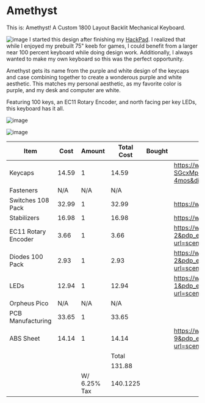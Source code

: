 # Amethyst

This is: Amethyst! A Custom 1800 Layout Backlit Mechanical Keyboard. 

![image](https://github.com/user-attachments/assets/b9df3de5-c44f-4e76-a9bb-90a2712a405c)
I started this design after finishing my [HackPad](https://github.com/hackclub/hackpad/pull/566). I realized that while I enjoyed my prebuilt 75" keeb for games, I could benefit from a larger near 100 percent keyboard while doing design work. Additionally, I always wanted to make my own keyboard so this was the perfect opportunity. 

Amethyst gets its name from the purple and white design of the keycaps and case combining together to create a wonderous purple and white aesthetic. This matches my personal aesthetic, as my favorite color is purple, and my desk and computer are white. 

Featuring 100 keys, an EC11 Rotary Encoder, and north facing per key LEDs, this keyboard has it all.

![image](https://github.com/user-attachments/assets/8329d826-dd28-4885-844b-a2df0b3ae529)

![image](https://github.com/user-attachments/assets/9c5696a5-c420-4f1d-8fd8-694d4d679ef1)

| Item                | Cost  | Amount       | Total Cost | Bought | Link                                                                                                                                                                                                                                                                                                                                                                                                                                                                                     |
|---------------------|-------|--------------|------------|--------|------------------------------------------------------------------------------------------------------------------------------------------------------------------------------------------------------------------------------------------------------------------------------------------------------------------------------------------------------------------------------------------------------------------------------------------------------------------------------------------|
| Keycaps             | 14.59 |            1 |      14.59 |        | https://www.amazon.com/Womier-Doubleshot-Universal-Compatiability-Switches/dp/B0DD4WVCSY?dib=eyJ2IjoiMSJ9.OLygBPLss-hmk7qxNDc34TjGPkX_Bg94Z50-SGcxMpUGFXRzXg4Aca0yNAQJ0cO47atpF8in5yIqW6eE9EluivySCiYlHodLD4HwTCv33C01co0NvJUqrcZAcDcIhZ59CCNxMaiGBhlIRQyUGLfY8cuQqd_yfPPf7XHcPxmTpfYSIMqVIWpGB_IbmJP5mu38CfdeuWLOBPjCuApEmNpnmQq_bCGxVc8ysfzYxM8O_mM.rqaP_c6ssHgE33NJeN82jGS5E5JkvkuPUhI0m2-4mos&dib_tag=se&keywords=cherry%2Bmx%2Bbacklit%2Bkeycaps&qid=1741147235&sr=8-5&th=1         |
| Fasteners           | N/A   | N/A          | N/A        |        |                                                                                                                                                                                                                                                                                                                                                                                                                                                                                          |
| Switches 108 Pack   | 32.99 |            1 |      32.99 |        | https://www.amazon.com/Zjmehty-Switches-Mechanical-Pre-Lubed-Pin-Enhanced/dp/B0CF8DM48W?gQT=2&th=1                                                                                                                                                                                                                                                                                                                                                                                       |
| Stabilizers         | 16.98 |            1 |      16.98 |        | https://www.amazon.com/DUROCK-Stabilizers-Translucent-Keyboard-Mechanical/dp/B0B2RR8YB3?th=1                                                                                                                                                                                                                                                                                                                                                                                             |
| EC11 Rotary Encoder |  3.66 |            1 |       3.66 |        | https://www.aliexpress.us/item/3256808479535031.html?spm=a2g0o.productlist.main.3.4d7dxTX5xTX5ns&algo_pvid=0d568b7b-daee-4fc1-9258-7e16ceb695fb&algo_exp_id=0d568b7b-daee-4fc1-9258-7e16ceb695fb-2&pdp_ext_f=%7B%22order%22%3A%222345%22%2C%22eval%22%3A%221%22%7D&pdp_npi=4%40dis%21USD%213.64%210.99%21%21%2126.03%217.08%21%402103244617490913416364993e90bb%2112000046153664308%21sea%21US%216369526691%21ABX&curPageLogUid=sGg3ELxUuXmb&utparam-url=scene%3Asearch%7Cquery_from%3A  |
| Diodes 100 Pack     |  2.93 |            1 |       2.93 |        | https://www.aliexpress.us/item/3256806188284816.html?spm=a2g0o.productlist.main.3.50f12c82hltCYb&algo_pvid=5a51bd8b-f336-421d-b4a6-33b391258c78&algo_exp_id=5a51bd8b-f336-421d-b4a6-33b391258c78-2&pdp_ext_f=%7B%22order%22%3A%22113%22%2C%22eval%22%3A%221%22%7D&pdp_npi=4%40dis%21USD%213.33%210.99%21%21%2123.81%217.09%21%402103205217490916009722216e4e62%2112000036944920066%21sea%21US%216369526691%21ABX&curPageLogUid=tWRlb74wlarX&utparam-url=scene%3Asearch%7Cquery_from%3A   |
| LEDs                | 12.94 |            1 |      12.94 |        | https://www.aliexpress.us/item/3256803920004750.html?spm=a2g0o.productlist.main.2.54c06f8fytTZN9&algo_pvid=dcaed646-d523-4e62-8d47-aff65f920fcd&algo_exp_id=dcaed646-d523-4e62-8d47-aff65f920fcd-1&pdp_ext_f=%7B%22order%22%3A%2217%22%2C%22eval%22%3A%221%22%7D&pdp_npi=4%40dis%21USD%2114.03%210.99%21%21%2114.03%210.99%21%402103246617490929199323202e7241%2112000028053292915%21sea%21US%216369526691%21ABX&curPageLogUid=mMZxNRaw6OM2&utparam-url=scene%3Asearch%7Cquery_from%3A   |
| Orpheus Pico        | N/A   | N/A          | N/A        |        |                                                                                                                                                                                                                                                                                                                                                                                                                                                                                          |
| PCB Manufacturing   | 33.65 |            1 |      33.65 |        |                                                                                                                                                                                                                                                                                                                                                                                                                                                                                          |
| ABS Sheet           | 14.14 |            1 |      14.14 |        | https://www.aliexpress.us/item/3256805567048873.html?spm=a2g0o.productlist.main.10.260409hS09hS5Q&algo_pvid=87e0738d-a6f3-4937-92c7-5bf839bc981b&algo_exp_id=87e0738d-a6f3-4937-92c7-5bf839bc981b-9&pdp_ext_f=%7B%22order%22%3A%221924%22%2C%22eval%22%3A%221%22%7D&pdp_npi=4%40dis%21USD%211.89%210.99%21%21%2113.47%217.02%21%40210312d517490937539981855e717a%2112000034230563592%21sea%21US%216369526691%21ABX&curPageLogUid=E5h4FjzhYqEH&utparam-url=scene%3Asearch%7Cquery_from%3A |
|                     |       |              | Total      |        |                                                                                                                                                                                                                                                                                                                                                                                                                                                                                          |
|                     |       |              |     131.88 |        |                                                                                                                                                                                                                                                                                                                                                                                                                                                                                          |
|                     |       | W/ 6.25% Tax |   140.1225 |        |                                                                                                                                                                                                                                                                                                                                                                                                                                                                                          |
